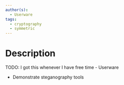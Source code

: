 ```yaml
---
author(s):
  - Userware
tags:
  - cryptography
  - symmetric
---
```

# Description

TODO: I got this whenever I have free time - Userware

- Demonstrate steganography tools